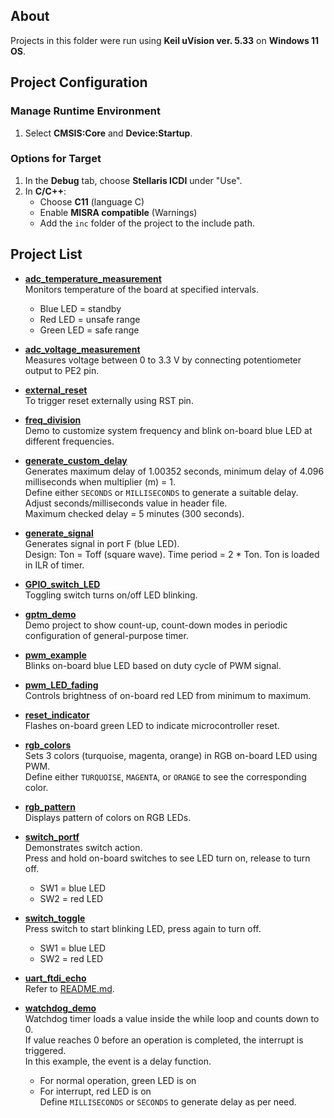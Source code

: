 ## About
Projects in this folder were run using **Keil uVision ver. 5.33** on **Windows 11 OS**.

## Project Configuration

### Manage Runtime Environment
1. Select **CMSIS:Core** and **Device:Startup**.

### Options for Target
1. In the **Debug** tab, choose **Stellaris ICDI** under "Use".
2. In **C/C++**:
	- Choose **C11** (language C)
	- Enable **MISRA compatible** (Warnings)
	- Add the `inc` folder of the project to the include path.

## Project List

- **[adc_temperature_measurement](#adc_temperature_measurement)**  
  Monitors temperature of the board at specified intervals.  
  - Blue LED = standby  
  - Red LED = unsafe range  
  - Green LED = safe range

- **[adc_voltage_measurement](#adc_voltage_measurement)**  
  Measures voltage between 0 to 3.3 V by connecting potentiometer output to PE2 pin.

- **[external_reset](#external_reset)**  
  To trigger reset externally using RST pin.

- **[freq_division](#freq_division)**  
  Demo to customize system frequency and blink on-board blue LED at different frequencies.

- **[generate_custom_delay](#generate_custom_delay)**  
  Generates maximum delay of 1.00352 seconds, minimum delay of 4.096 milliseconds when multiplier (m) = 1.  
  Define either `SECONDS` or `MILLISECONDS` to generate a suitable delay. Adjust seconds/milliseconds value in header file.  
  Maximum checked delay = 5 minutes (300 seconds).

- **[generate_signal](#generate_signal)**  
  Generates signal in port F (blue LED).  
  Design: Ton = Toff (square wave). Time period = 2 * Ton. Ton is loaded in ILR of timer.

- **[GPIO_switch_LED](#GPIO_switch_LED)**  
  Toggling switch turns on/off LED blinking.

- **[gptm_demo](#gptm_demo)**  
  Demo project to show count-up, count-down modes in periodic configuration of general-purpose timer.

- **[pwm_example](#pwm_example)**  
  Blinks on-board blue LED based on duty cycle of PWM signal.

- **[pwm_LED_fading](#pwm_LED_fading)**  
  Controls brightness of on-board red LED from minimum to maximum.

- **[reset_indicator](#reset_indicator)**  
  Flashes on-board green LED to indicate microcontroller reset.

- **[rgb_colors](#rgb_colors)**  
  Sets 3 colors (turquoise, magenta, orange) in RGB on-board LED using PWM.  
  Define either `TURQUOISE`, `MAGENTA`, or `ORANGE` to see the corresponding color.

- **[rgb_pattern](#rgb_pattern)**  
  Displays pattern of colors on RGB LEDs.

- **[switch_portf](#switch_portf)**  
  Demonstrates switch action.  
  Press and hold on-board switches to see LED turn on, release to turn off.  
  - SW1 = blue LED  
  - SW2 = red LED

- **[switch_toggle](#switch_toggle)**  
  Press switch to start blinking LED, press again to turn off.  
  - SW1 = blue LED  
  - SW2 = red LED

- **[uart_ftdi_echo](#uart_ftdi_echo)**  
  Refer to [README.md](./uart_ftdi_echo/README.md).

- **[watchdog_demo](#watchdog_demo)**  
  Watchdog timer loads a value inside the while loop and counts down to 0.  
  If value reaches 0 before an operation is completed, the interrupt is triggered.  
  In this example, the event is a delay function.  
  - For normal operation, green LED is on  
  - For interrupt, red LED is on  
  Define `MILLISECONDS` or `SECONDS` to generate delay as per need.
